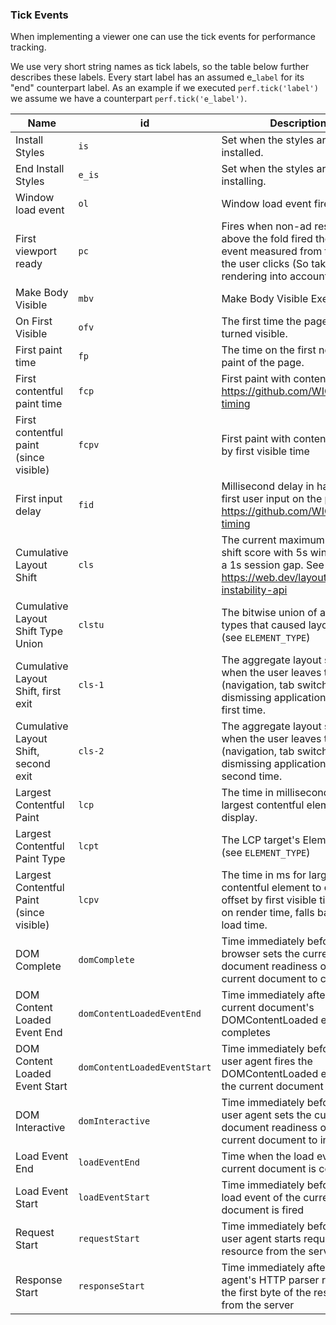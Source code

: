### Tick Events

When implementing a viewer one can use the tick events for performance tracking.

We use very short string names as tick labels, so the table below
further describes these labels.
Every start label has an assumed e\_`label` for its "end" counterpart label.
As an example if we executed `perf.tick('label')` we assume we have a counterpart
`perf.tick('e_label')`.

| Name                                     | id                           | Description                                                                                                                                    |
| ---------------------------------------- | ---------------------------- | ---------------------------------------------------------------------------------------------------------------------------------------------- |
| Install Styles                           | `is`                         | Set when the styles are installed.                                                                                                             |
| End Install Styles                       | `e_is`                       | Set when the styles are done installing.                                                                                                       |
| Window load event                        | `ol`                         | Window load event fired.                                                                                                                       |
| First viewport ready                     | `pc`                         | Fires when non-ad resources above the fold fired their load event measured from the time the user clicks (So takes pre-rendering into account) |
| Make Body Visible                        | `mbv`                        | Make Body Visible Executes.                                                                                                                    |
| On First Visible                         | `ofv`                        | The first time the page has been turned visible.                                                                                               |
| First paint time                         | `fp`                         | The time on the first non-blank paint of the page.                                                                                             |
| First contentful paint time              | `fcp`                        | First paint with content. See https://github.com/WICG/paint-timing                                                                             |
| First contentful paint (since visible)   | `fcpv`                       | First paint with content, offset by first visible time                                                                                         |
| First input delay                        | `fid`                        | Millisecond delay in handling the first user input on the page. See https://github.com/WICG/event-timing                                       |
| Cumulative Layout Shift                  | `cls`                        | The current maximum layout shift score with 5s windows and a 1s session gap. See https://web.dev/layout-instability-api                        |
| Cumulative Layout Shift Type Union       | `clstu`                      | The bitwise union of all Element types that caused layout shift (see `ELEMENT_TYPE`)                                                           |
| Cumulative Layout Shift, first exit      | `cls-1`                      | The aggregate layout shift score when the user leaves the page (navigation, tab switching, dismissing application) for the first time.         |
| Cumulative Layout Shift, second exit     | `cls-2`                      | The aggregate layout shift score when the user leaves the page (navigation, tab switching, dismissing application) for the second time.        |
| Largest Contentful Paint                 | `lcp`                        | The time in milliseconds for the largest contentful element to display.                                                                        |
| Largest Contentful Paint Type            | `lcpt`                       | The LCP target's Element type (see `ELEMENT_TYPE`)                                                                                             |
| Largest Contentful Paint (since visible) | `lcpv`                       | The time in ms for largest contentful element to display, offset by first visible time. Based on render time, falls back to load time.         |
| DOM Complete                             | `domComplete`                | Time immediately before the browser sets the current document readiness of the current document to complete                                    |
| DOM Content Loaded Event End             | `domContentLoadedEventEnd`   | Time immediately after the current document's DOMContentLoaded event completes                                                                 |
| DOM Content Loaded Event Start           | `domContentLoadedEventStart` | Time immediately before the user agent fires the DOMContentLoaded event at the current document                                                |
| DOM Interactive                          | `domInteractive`             | Time immediately before the user agent sets the current document readiness of the current document to interactive                              |
| Load Event End                           | `loadEventEnd`               | Time when the load event of the current document is completed                                                                                  |
| Load Event Start                         | `loadEventStart`             | Time immediately before the load event of the current document is fired                                                                        |
| Request Start                            | `requestStart`               | Time immediately before the user agent starts requesting the resource from the server                                                          |
| Response Start                           | `responseStart`              | Time immediately after the user agent's HTTP parser receives the first byte of the response from the server                                    |
